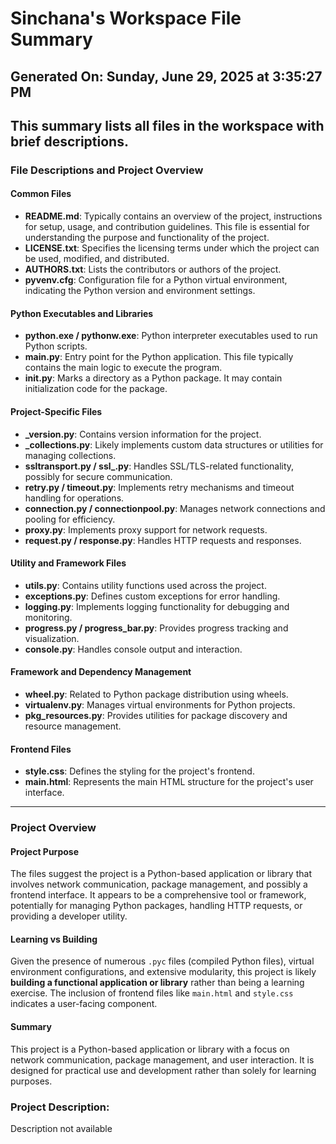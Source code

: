 # Sinchana's Workspace File Summary
## Generated On: Sunday, June 29, 2025 at 3:35:27 PM
This summary lists all files in the workspace with brief descriptions.
---
### File Descriptions and Project Overview

#### Common Files
- **README.md**: Typically contains an overview of the project, instructions for setup, usage, and contribution guidelines. This file is essential for understanding the purpose and functionality of the project.
- **LICENSE.txt**: Specifies the licensing terms under which the project can be used, modified, and distributed.
- **AUTHORS.txt**: Lists the contributors or authors of the project.
- **pyvenv.cfg**: Configuration file for a Python virtual environment, indicating the Python version and environment settings.

#### Python Executables and Libraries
- **python.exe / pythonw.exe**: Python interpreter executables used to run Python scripts.
- **__main__.py**: Entry point for the Python application. This file typically contains the main logic to execute the program.
- **__init__.py**: Marks a directory as a Python package. It may contain initialization code for the package.

#### Project-Specific Files
- **_version.py**: Contains version information for the project.
- **_collections.py**: Likely implements custom data structures or utilities for managing collections.
- **ssltransport.py / ssl_.py**: Handles SSL/TLS-related functionality, possibly for secure communication.
- **retry.py / timeout.py**: Implements retry mechanisms and timeout handling for operations.
- **connection.py / connectionpool.py**: Manages network connections and pooling for efficiency.
- **proxy.py**: Implements proxy support for network requests.
- **request.py / response.py**: Handles HTTP requests and responses.

#### Utility and Framework Files
- **utils.py**: Contains utility functions used across the project.
- **exceptions.py**: Defines custom exceptions for error handling.
- **logging.py**: Implements logging functionality for debugging and monitoring.
- **progress.py / progress_bar.py**: Provides progress tracking and visualization.
- **console.py**: Handles console output and interaction.

#### Framework and Dependency Management
- **wheel.py**: Related to Python package distribution using wheels.
- **virtualenv.py**: Manages virtual environments for Python projects.
- **pkg_resources.py**: Provides utilities for package discovery and resource management.

#### Frontend Files
- **style.css**: Defines the styling for the project's frontend.
- **main.html**: Represents the main HTML structure for the project's user interface.

---

### Project Overview

#### Project Purpose
The files suggest the project is a Python-based application or library that involves network communication, package management, and possibly a frontend interface. It appears to be a comprehensive tool or framework, potentially for managing Python packages, handling HTTP requests, or providing a developer utility.

#### Learning vs Building
Given the presence of numerous `.pyc` files (compiled Python files), virtual environment configurations, and extensive modularity, this project is likely **building a functional application or library** rather than being a learning exercise. The inclusion of frontend files like `main.html` and `style.css` indicates a user-facing component.

#### Summary
This project is a Python-based application or library with a focus on network communication, package management, and user interaction. It is designed for practical use and development rather than solely for learning purposes. 
### Project Description:
 Description not available
